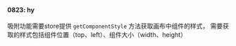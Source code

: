 #### 0823: hy
吸附功能需要store提供 `getComponentStyle` 方法获取画布中组件的样式，
需要获取的样式包括组件位置（top、left）、组件大小（width、height）
